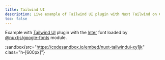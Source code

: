 ```yaml
---
title: Tailwind UI
description: Live example of Tailwind UI plugin with Nuxt Tailwind on CodeSandbox.
toc: false
---
```


Example with [Tailwind UI](https://tailwindui.com) plugin with the [Inter](https://rsms.me/inter/) font loaded by [@nuxtjs/google-fonts](https://github.com/nuxt-community/google-fonts-module) module.

:sandbox{src="https://codesandbox.io/embed/nuxt-tailwindui-xy1jk" class="h-[600px]"}
